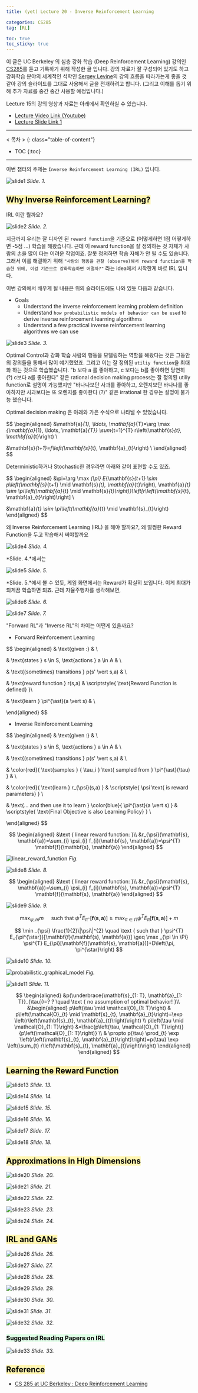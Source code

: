 ```yaml
---
title: (yet) Lecture 20 - Inverse Reinforcement Learning

categories: CS285
tag: [RL]

toc: true
toc_sticky: true
---
```



이 글은 UC Berkeley 의 심층 강화 학습 (Deep Reinforcement Learning) 강의인 [CS285](http://rail.eecs.berkeley.edu/deeprlcourse/)를 듣고 기록하기 위해 작성한 글 입니다. 
강의 자료가 잘 구성되어 있기도 하고 강화학습 분야의 세계적인 석학인 [Sergey Levine](http://people.eecs.berkeley.edu/~svlevine/)의 강의 흐름을 따라가는게 좋을 것 같아 강의 슬라이드를 그대로 사용해서 글을 전개하려고 합니다. (그리고 이해를 돕기 위해 추가 자료를 중간 중간 사용할 예정입니다.)


Lecture 15의 강의 영상과 자료는 아래에서 확인하실 수 있습니다. 
- [Lecture Video Link (Youtube)](https://www.youtube.com/watch?v=EcxpbhDeuZw&list=PL_iWQOsE6TfURIIhCrlt-wj9ByIVpbfGc&index=88)
- [Lecture Slide Link 1](http://rail.eecs.berkeley.edu/deeprlcourse/static/slides/lec-20.pdf)


---
< 목차 >
{: class="table-of-content"}
* TOC
{:toc}
---

이번 챕터의 주제는 `Inverse Reinforcement Learning (IRL)` 입니다.

![slide1](/assets/images/CS285/lec-20/slide1.png)
*Slide. 1.*


## <mark style='background-color: #fff5b1'> Why Inverse Reinforcement Learning?  </mark>

IRL 이란 뭘까요?

![slide2](/assets/images/CS285/lec-20/slide2.png)
*Slide. 2.*

지금까지 우리는 잘 디자인 된 `reward function`을 기준으로 (어떻게하면 1점 어떻게하면 -5점 ...) 학습을 해왔습니다. 
근데 이 reward function을 잘 정의하는 것 자체가 사람의 손을 많이 타는 어려운 작업이죠.
잘못 정의하면 학습 자체가 안 될 수도 있습니다.
그래서 이를 해결하기 위해 `"사람의 행동을 관찰 (observe)해서 reward function을 학습한 뒤에, 이걸 기준으로 강화학습하면 어떨까?"` 라는 idea에서 시작한게 바로 IRL 입니다.

이번 강의에서 배우게 될 내용은 위의 슬라이드에도 나와 있듯 다음과 같습니다.

- Goals
  - Understand the inverse reinforcement learning problem definition
  - Understand `how probabilistic models of behavior can be used` to derive inverse reinforcement learning algorithms
  - Understand a few practical inverse reinforcement learning algorithms we can use





![slide3](/assets/images/CS285/lec-20/slide3.png)
*Slide. 3.*

Optimal Control과 강화 학습 사람의 행동을 모델링하는 역할을 해왔다는 것은 그동안의 강의들을 통해서 많이 얘기했었죠.
그리고 이는 잘 정의된 `utiliy function`을 최대화 하는 것으로 학습했습니다. "b 보다 a 를 좋아하고, c 보다는 b를 좋아하면 당연히 (?) c보다 a를 좋아한다" 같은 rational decision making process는 잘 정의된 utiliy function로 설명이 가능했지만 "바나나보단 사과를 좋아하고, 오렌지보단 바나나를 좋아하지만 사과보다는 또 오렌지를 좋아한다 (?)" 같은 irrational 한 경우는 설명이 불가능 했습니다.

Optimal decision making 은 아래와 가은 수식으로 나타낼 수 있었습니다.

$$
\begin{aligned}
&\mathbf{a}_{1}, \ldots, \mathbf{a}_{T}=\arg \max _{\mathbf{a}_{1}, \ldots, \mathbf{a}_{T}} \sum_{t=1}^{T} r\left(\mathbf{s}_{t}, \mathbf{a}_{t}\right) \\

&\mathbf{s}_{t+1}=f\left(\mathbf{s}_{t}, \mathbf{a}_{t}\right) \\
\end{aligned}
$$

Deterministic하거나 Stochastic한 경우라면 아래와 같이 표현할 수도 있죠.

$$
\begin{aligned}
&\pi=\arg \max _{\pi} E_{\mathbf{s}_{t+1} \sim p\left(\mathbf{s}_{t+1} \mid \mathbf{s}_{t}, \mathbf{a}_{t}\right), \mathbf{a}_{t} \sim \pi\left(\mathbf{a}_{t} \mid \mathbf{s}_{t}\right)}\left[r\left(\mathbf{s}_{t}, \mathbf{a}_{t}\right)\right] \\

&\mathbf{a}_{t} \sim \pi\left(\mathbf{a}_{t} \mid \mathbf{s}_{t}\right)
\end{aligned}
$$


왜 Inverse Reinforcement Learning (IRL) 을 해야 할까요?, 왜 멀쩡한 Reward Function을 두고 학습해서 써야할까요

![slide4](/assets/images/CS285/lec-20/slide4.png)
*Slide. 4.*

*Slide. 4.*에서는 

![slide5](/assets/images/CS285/lec-20/slide5.png)
*Slide. 5.*

*Slide. 5.*에서 볼 수 있듯, 게임 화면에서는 Reward가 확실히 보입니다. 이게 최대가 되게끔 학습하면 되죠.
근데 자율주행차를 생각해보면, 


![slide6](/assets/images/CS285/lec-20/slide6.png)
*Slide. 6.*

![slide7](/assets/images/CS285/lec-20/slide7.png)
*Slide. 7.*

"Forward RL"과 "Inverse RL"의 차이는 어떤게 있을까요?

- Forward Reinforcement Learning

$$
\begin{aligned}
&
\text{given :} 
& \\

&
\text{states } s \in S, \text{actions } a \in A 
& \\

&
\text{(sometimes) transitions } p(s' \vert s,a) 
& \\

&
\text{reward function } r(s,a) 
& \scriptstyle{ \text{Reward Function is defined} }\\

&
\text{learn } \pi^{\ast}(a \vert s) 
& \\

\end{aligned}
$$

- Inverse Reinforcement Learning

$$
\begin{aligned}
&
\text{given :} 
& \\

&
\text{states } s \in S, \text{actions } a \in A 
& \\

&
\text{(sometimes) transitions } p(s' \vert s,a) 
& \\

&
\color{red}{ \text{samples } \{ \tau_i \} \text{ sampled from } \pi^{\ast}(\tau) }
& \\

&
\color{red}{ \text{learn } r_{\psi}(s,a) }
& \scriptstyle{ \psi  \text{ is reward parameters} } \\

&
\text{... and then use it to learn } \color{blue}{ \pi^{\ast}(a \vert s) }
& \scriptstyle{ \text{Final Objective is also Learning Policy} } \\

\end{aligned}
$$





$$
\begin{aligned}
&\text { linear reward function: }\\
&r_{\psi}(\mathbf{s}, \mathbf{a})=\sum_{i} \psi_{i} f_{i}(\mathbf{s}, \mathbf{a})=\psi^{T} \mathbf{f}(\mathbf{s}, \mathbf{a})
\end{aligned}
$$



![linear_reward_function](/assets/images/CS285/lec-20/linear_reward_function.png)
*Fig.*


![slide8](/assets/images/CS285/lec-20/slide8.png)
*Slide. 8.*

$$
\begin{aligned}
&\text { linear reward function: }\\
&r_{\psi}(\mathbf{s}, \mathbf{a})=\sum_{i} \psi_{i} f_{i}(\mathbf{s}, \mathbf{a})=\psi^{T} \mathbf{f}(\mathbf{s}, \mathbf{a})
\end{aligned}
$$



![slide9](/assets/images/CS285/lec-20/slide9.png)
*Slide. 9.*

$$
\max _{\psi, m} m \quad \text { such that } \psi^{T} E_{\pi^{\star}}[\mathbf{f}(\mathbf{s}, \mathbf{a})] \geq \max _{\pi \in \Pi} \psi^{T} E_{\pi}[\mathbf{f}(\mathbf{s}, \mathbf{a})]+m
$$

$$
\min _{\psi} \frac{1}{2}\|\psi\|^{2} \quad \text { such that } \psi^{T} E_{\pi^{\star}}[\mathbf{f}(\mathbf{s}, \mathbf{a})] \geq \max _{\pi \in \Pi} \psi^{T} E_{\pi}[\mathbf{f}(\mathbf{s}, \mathbf{a})]+D\left(\pi, \pi^{\star}\right)
$$

![slide10](/assets/images/CS285/lec-20/slide10.png)
*Slide. 10.*





![probabilistic_graphical_model](/assets/images/CS285/lec-20/probabilistic_graphical_model.png)
*Fig.*



![slide11](/assets/images/CS285/lec-20/slide11.png)
*Slide. 11.*

$$
\begin{aligned}
&p(\underbrace{\mathbf{s}_{1: T}, \mathbf{a}_{1: T}}_{\tau})=? ? \quad \text { no assumption of optimal behavior! }\\
&\begin{aligned}
p\left(\tau \mid \mathcal{O}_{1: T}\right) & p\left(\mathcal{O}_{t} \mid \mathbf{s}_{t}, \mathbf{a}_{t}\right)=\exp \left(r\left(\mathbf{s}_{t}, \mathbf{a}_{t}\right)\right) \\
p\left(\tau \mid \mathcal{O}_{1: T}\right) &=\frac{p\left(\tau, \mathcal{O}_{1: T}\right)}{p\left(\mathcal{O}_{1: T}\right)} \\
& \propto p(\tau) \prod_{t} \exp \left(r\left(\mathbf{s}_{t}, \mathbf{a}_{t}\right)\right)=p(\tau) \exp \left(\sum_{t} r\left(\mathbf{s}_{t}, \mathbf{a}_{t}\right)\right)
\end{aligned}
\end{aligned}
$$







## <mark style='background-color: #fff5b1'> Learning the Reward Function  </mark>

![slide13](/assets/images/CS285/lec-20/slide13.png)
*Slide. 13.*

![slide14](/assets/images/CS285/lec-20/slide14.png)
*Slide. 14.*

![slide15](/assets/images/CS285/lec-20/slide15.png)
*Slide. 15.*

![slide16](/assets/images/CS285/lec-20/slide16.png)
*Slide. 16.*

![slide17](/assets/images/CS285/lec-20/slide17.png)
*Slide. 17.*

![slide18](/assets/images/CS285/lec-20/slide18.png)
*Slide. 18.*



## <mark style='background-color: #fff5b1'> Approximations in High Dimensions  </mark>

![slide20](/assets/images/CS285/lec-20/slide20.png)
*Slide. 20.*

![slide21](/assets/images/CS285/lec-20/slide21.png)
*Slide. 21.*

![slide22](/assets/images/CS285/lec-20/slide22.png)
*Slide. 22.*

![slide23](/assets/images/CS285/lec-20/slide23.png)
*Slide. 23.*

![slide24](/assets/images/CS285/lec-20/slide24.png)
*Slide. 24.*






## <mark style='background-color: #fff5b1'> IRL and GANs  </mark>

![slide26](/assets/images/CS285/lec-20/slide26.png)
*Slide. 26.*

![slide27](/assets/images/CS285/lec-20/slide27.png)
*Slide. 27.*

![slide28](/assets/images/CS285/lec-20/slide28.png)
*Slide. 28.*

![slide29](/assets/images/CS285/lec-20/slide29.png)
*Slide. 29.*

![slide30](/assets/images/CS285/lec-20/slide30.png)
*Slide. 30.*

![slide31](/assets/images/CS285/lec-20/slide31.png)
*Slide. 31.*

![slide32](/assets/images/CS285/lec-20/slide32.png)
*Slide. 32.*




### <mark style='background-color: #dcffe4'> Suggested Reading Papers on IRL </mark>

![slide33](/assets/images/CS285/lec-20/slide33.png)
*Slide. 33.*




## <mark style='background-color: #fff5b1'> Reference </mark>

- [CS 285 at UC Berkeley : Deep Reinforcement Learning](http://rail.eecs.berkeley.edu/deeprlcourse/)































